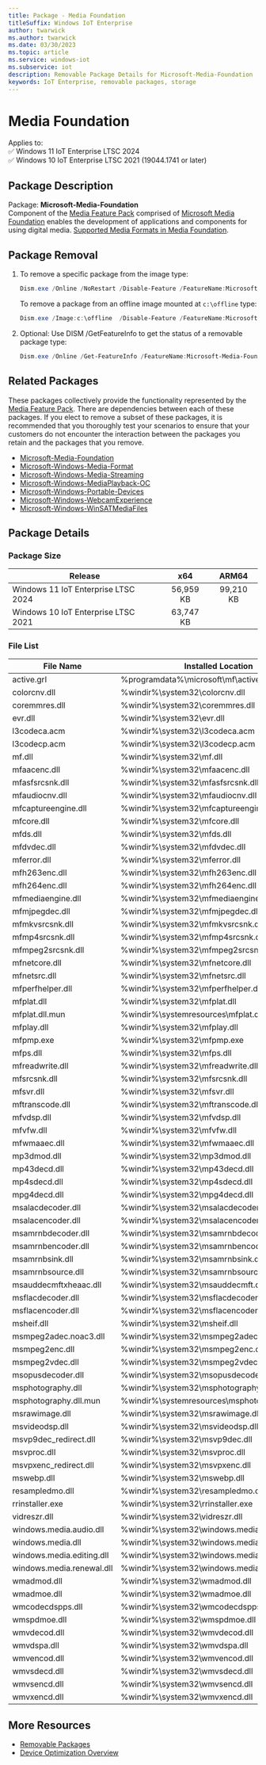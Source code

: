 ```yaml
---
title: Package - Media Foundation
titleSuffix: Windows IoT Enterprise
author: twarwick
ms.author: twarwick
ms.date: 03/30/2023
ms.topic: article
ms.service: windows-iot
ms.subservice: iot
description: Removable Package Details for Microsoft-Media-Foundation
keywords: IoT Enterprise, removable packages, storage
---
```


# Media Foundation

Applies to:  
✅ Windows 11 IoT Enterprise LTSC 2024  
✅ Windows 10 IoT Enterprise LTSC 2021 (19044.1741 or later)  

## Package Description  

Package: **Microsoft-Media-Foundation** </br> Component of the [Media Feature Pack](/windows/win32/wmdm/windows-media-device-manager-architecture) comprised of [Microsoft Media Foundation](/windows/win32/medfound/microsoft-media-foundation-sdk) enables the development of applications and components for using digital media. [Supported Media Formats in Media Foundation](/windows/win32/medfound/supported-media-formats-in-media-foundation).

## Package Removal

1. To remove a specific package from the image type:

   ```powershell
   Dism.exe /Online /NoRestart /Disable-Feature /FeatureName:Microsoft-Media-Foundation /PackageName:@Package
   ````

   To remove a package from an offline image mounted at `c:\offline` type:

   ```powershell
   Dism.exe /Image:c:\offline  /Disable-Feature /FeatureName:Microsoft-Media-Foundation /PackageName:@Package
   ```

1. Optional: Use DISM /GetFeatureInfo to get the status of a removable package type:

   ```powershell
   Dism.exe /Online /Get-FeatureInfo /FeatureName:Microsoft-Media-Foundation /PackageName:@Package
   ````

## Related Packages

These packages collectively provide the functionality represented by the [Media Feature Pack](/windows/win32/wmdm/windows-media-device-manager-architecture).  There are dependencies between each of these packages.  If you elect to remove a subset of these packages, it is recommended that you thoroughly test your scenarios to ensure that your customers do not encounter the interaction between the packages you retain and the packages that you remove.

- [Microsoft-Media-Foundation](Microsoft-Media-Foundation.md)
- [Microsoft-Windows-Media-Format](Microsoft-Windows-Media-Format.md)
- [Microsoft-Windows-Media-Streaming](Microsoft-Windows-Media-Streaming.md)
- [Microsoft-Windows-MediaPlayback-OC](Microsoft-Windows-MediaPlayback-OC.md)
- [Microsoft-Windows-Portable-Devices](Microsoft-Windows-Portable-Devices.md)
- [Microsoft-Windows-WebcamExperience](Microsoft-Windows-WebcamExperience.md)
- [Microsoft-Windows-WinSATMediaFiles](Microsoft-Windows-WinSATMediaFiles.md)

## Package Details

### Package Size

| Release                             |   x64     |    ARM64    |
|-------------------------------------|:---------:|:-----------:|
| Windows 11 IoT Enterprise LTSC 2024 | 56,959 KB | 99,210 KB   |
| Windows 10 IoT Enterprise LTSC 2021 | 63,747 KB |             |

### File List

| File Name                 | Installed Location |
|---------------------------|--------------------|
| active.grl | %programdata%\microsoft\mf\active.grl |
| colorcnv.dll | %windir%\system32\colorcnv.dll |
| coremmres.dll | %windir%\system32\coremmres.dll |
| evr.dll | %windir%\system32\evr.dll |
| l3codeca.acm | %windir%\system32\l3codeca.acm |
| l3codecp.acm | %windir%\system32\l3codecp.acm |
| mf.dll | %windir%\system32\mf.dll |
| mfaacenc.dll | %windir%\system32\mfaacenc.dll |
| mfasfsrcsnk.dll | %windir%\system32\mfasfsrcsnk.dll |
| mfaudiocnv.dll | %windir%\system32\mfaudiocnv.dll |
| mfcaptureengine.dll | %windir%\system32\mfcaptureengine.dll |
| mfcore.dll | %windir%\system32\mfcore.dll |
| mfds.dll | %windir%\system32\mfds.dll |
| mfdvdec.dll | %windir%\system32\mfdvdec.dll |
| mferror.dll | %windir%\system32\mferror.dll |
| mfh263enc.dll | %windir%\system32\mfh263enc.dll |
| mfh264enc.dll | %windir%\system32\mfh264enc.dll |
| mfmediaengine.dll | %windir%\system32\mfmediaengine.dll |
| mfmjpegdec.dll | %windir%\system32\mfmjpegdec.dll |
| mfmkvsrcsnk.dll | %windir%\system32\mfmkvsrcsnk.dll |
| mfmp4srcsnk.dll | %windir%\system32\mfmp4srcsnk.dll |
| mfmpeg2srcsnk.dll | %windir%\system32\mfmpeg2srcsnk.dll |
| mfnetcore.dll | %windir%\system32\mfnetcore.dll |
| mfnetsrc.dll | %windir%\system32\mfnetsrc.dll |
| mfperfhelper.dll | %windir%\system32\mfperfhelper.dll |
| mfplat.dll | %windir%\system32\mfplat.dll |
| mfplat.dll.mun | %windir%\systemresources\mfplat.dll.mun |
| mfplay.dll | %windir%\system32\mfplay.dll |
| mfpmp.exe | %windir%\system32\mfpmp.exe |
| mfps.dll | %windir%\system32\mfps.dll |
| mfreadwrite.dll | %windir%\system32\mfreadwrite.dll |
| mfsrcsnk.dll | %windir%\system32\mfsrcsnk.dll |
| mfsvr.dll | %windir%\system32\mfsvr.dll |
| mftranscode.dll | %windir%\system32\mftranscode.dll |
| mfvdsp.dll | %windir%\system32\mfvdsp.dll |
| mfvfw.dll | %windir%\system32\mfvfw.dll |
| mfwmaaec.dll | %windir%\system32\mfwmaaec.dll |
| mp3dmod.dll | %windir%\system32\mp3dmod.dll |
| mp43decd.dll | %windir%\system32\mp43decd.dll |
| mp4sdecd.dll | %windir%\system32\mp4sdecd.dll |
| mpg4decd.dll | %windir%\system32\mpg4decd.dll |
| msalacdecoder.dll | %windir%\system32\msalacdecoder.dll |
| msalacencoder.dll | %windir%\system32\msalacencoder.dll |
| msamrnbdecoder.dll | %windir%\system32\msamrnbdecoder.dll |
| msamrnbencoder.dll | %windir%\system32\msamrnbencoder.dll |
| msamrnbsink.dll | %windir%\system32\msamrnbsink.dll |
| msamrnbsource.dll | %windir%\system32\msamrnbsource.dll |
| msauddecmftxheaac.dll | %windir%\system32\msauddecmft.dll |
| msflacdecoder.dll | %windir%\system32\msflacdecoder.dll |
| msflacencoder.dll | %windir%\system32\msflacencoder.dll |
| msheif.dll | %windir%\system32\msheif.dll |
| msmpeg2adec.noac3.dll | %windir%\system32\msmpeg2adec.dll |
| msmpeg2enc.dll | %windir%\system32\msmpeg2enc.dll |
| msmpeg2vdec.dll | %windir%\system32\msmpeg2vdec.dll |
| msopusdecoder.dll | %windir%\system32\msopusdecoder.dll |
| msphotography.dll | %windir%\system32\msphotography.dll |
| msphotography.dll.mun | %windir%\systemresources\msphotography.dll.mun |
| msrawimage.dll | %windir%\system32\msrawimage.dll |
| msvideodsp.dll | %windir%\system32\msvideodsp.dll |
| msvp9dec_redirect.dll | %windir%\system32\msvp9dec.dll |
| msvproc.dll | %windir%\system32\msvproc.dll |
| msvpxenc_redirect.dll | %windir%\system32\msvpxenc.dll |
| mswebp.dll | %windir%\system32\mswebp.dll |
| resampledmo.dll | %windir%\system32\resampledmo.dll |
| rrinstaller.exe | %windir%\system32\rrinstaller.exe |
| vidreszr.dll | %windir%\system32\vidreszr.dll |
| windows.media.audio.dll | %windir%\system32\windows.media.audio.dll |
| windows.media.dll | %windir%\system32\windows.media.dll |
| windows.media.editing.dll | %windir%\system32\windows.media.editing.dll |
| windows.media.renewal.dll | %windir%\system32\windows.media.renewal.dll |
| wmadmod.dll | %windir%\system32\wmadmod.dll |
| wmadmoe.dll | %windir%\system32\wmadmoe.dll |
| wmcodecdspps.dll | %windir%\system32\wmcodecdspps.dll |
| wmspdmoe.dll | %windir%\system32\wmspdmoe.dll |
| wmvdecod.dll | %windir%\system32\wmvdecod.dll |
| wmvdspa.dll | %windir%\system32\wmvdspa.dll |
| wmvencod.dll | %windir%\system32\wmvencod.dll |
| wmvsdecd.dll | %windir%\system32\wmvsdecd.dll |
| wmvsencd.dll | %windir%\system32\wmvsencd.dll |
| wmvxencd.dll | %windir%\system32\wmvxencd.dll |

## More Resources

- [Removable Packages](../Removable-Packages.md)
- [Device Optimization Overview](../Overview.md)
